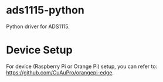 # ads1115-python
Python driver for ADS1115.

# Device Setup

For device (Raspberry Pi or Orange Pi) setup, you can refer to: https://github.com/CuAuPro/orangepi-edge.